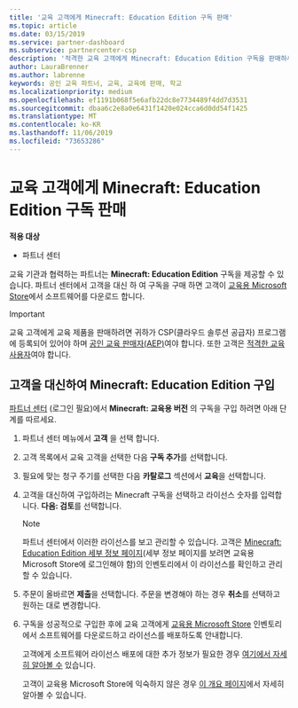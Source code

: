 ```yaml
---
title: '교육 고객에게 Minecraft: Education Edition 구독 판매'
ms.topic: article
ms.date: 03/15/2019
ms.service: partner-dashboard
ms.subservice: partnercenter-csp
description: '적격한 교육 고객에게 Minecraft: Education Edition 구독을 판매하세요.'
author: LauraBrenner
ms.author: labrenne
keywords: 공인 교육 파트너, 교육, 교육에 판매, 학교
ms.localizationpriority: medium
ms.openlocfilehash: ef1191b068f5e6afb22dc8e7734489f4dd7d3531
ms.sourcegitcommit: dbaa6c2e8a0e6431f1420e024cca6d0dd54f1425
ms.translationtype: MT
ms.contentlocale: ko-KR
ms.lasthandoff: 11/06/2019
ms.locfileid: "73653286"
---
```

# <a name="sell-minecraft-education-edition-subscriptions-to-education-customers"></a>교육 고객에게 Minecraft: Education Edition 구독 판매

**적용 대상**

-  파트너 센터

교육 기관과 협력하는 파트너는 **Minecraft: Education Edition** 구독을 제공할 수 있습니다. 파트너 센터에서 고객을 대신 하 여 구독을 구매 하면 고객이 [교육용 Microsoft Store](https://educationstore.microsoft.com)에서 소프트웨어를 다운로드 합니다. 

>[!IMPORTANT]
>교육 고객에게 교육 제품을 판매하려면 귀하가 CSP(클라우드 솔루션 공급자) 프로그램에 등록되어 있어야 하며 [공인 교육 판매자(AEP)](https://www.mepn.com)여야 합니다. 또한 고객은 [적격한 교육 사용자](https://www.microsoftvolumelicensing.com/DocumentSearch.aspx?Mode=3&DocumentTypeId=7)여야 합니다.  

 
## <a name="buy-minecraft-education-edition-on-behalf-of-your-customer"></a>고객을 대신하여 **Minecraft: Education Edition** 구입

[파트너 센터](https://partnercenter.microsoft.com/pcv/dashboard/overview
) (로그인 필요)에서 **Minecraft: 교육용 버전** 의 구독을 구입 하려면 아래 단계를 따르세요.

  1.  파트너 센터 메뉴에서 **고객** 을 선택 합니다.
  
  2.  고객 목록에서 교육 고객을 선택한 다음 **구독 추가**를 선택합니다.
  
  3.  필요에 맞는 청구 주기를 선택한 다음 **카탈로그** 섹션에서 **교육**을 선택합니다.

  4.  고객을 대신하여 구입하려는 Minecraft 구독을 선택하고 라이선스 숫자를 입력합니다. **다음: 검토**를 선택합니다.

      >[!NOTE]
      >파트너 센터에서 이러한 라이선스를 보고 관리할 수 있습니다. 고객은 [Minecraft: Education Edition 세부 정보 페이지](https://educationstore.microsoft.com/store/details/minecraft-education-edition/9nblggh4r2r6)(세부 정보 페이지를 보려면 교육용 Microsoft Store에 로그인해야 함)의 인벤토리에서 이 라이선스를 확인하고 관리할 수 있습니다. 

  5.  주문이 올바르면 **제출**을 선택합니다. 주문을 변경해야 하는 경우 **취소**를 선택하고 원하는 대로 변경합니다.   

  6.  구독을 성공적으로 구입한 후에 교육 고객에게 [교육용 Microsoft Store](https://educationstore.microsoft.com) 인벤토리에서 소프트웨어를 다운로드하고 라이선스를 배포하도록 안내합니다.

      고객에게 소프트웨어 라이선스 배포에 대한 추가 정보가 필요한 경우 [여기에서 자세히 알아볼 수](https://docs.microsoft.com/education/windows/school-get-minecraft#distribute-minecraft) 있습니다.  
  
      고객이 교육용 Microsoft Store에 익숙하지 않은 경우 [이 개요 페이지](https://docs.microsoft.com/microsoft-store/windows-store-for-business-overview)에서 자세히 알아볼 수 있습니다.  

      

